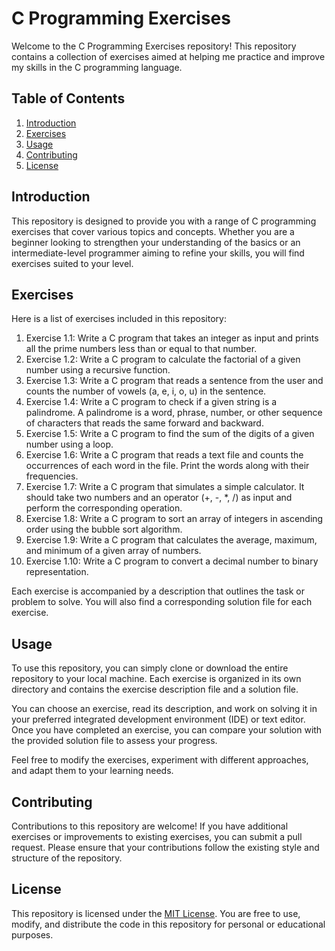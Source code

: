 # C Programming Exercises

Welcome to the C Programming Exercises repository! This repository contains a collection of exercises aimed at helping me practice and improve my skills in the C programming language.

## Table of Contents

1. [Introduction](#introduction)
2. [Exercises](#exercises)
3. [Usage](#usage)
4. [Contributing](#contributing)
5. [License](#license)

## Introduction

This repository is designed to provide you with a range of C programming exercises that cover various topics and concepts. Whether you are a beginner looking to strengthen your understanding of the basics or an intermediate-level programmer aiming to refine your skills, you will find exercises suited to your level.

## Exercises

Here is a list of exercises included in this repository:

1. Exercise 1.1: Write a C program that takes an integer as input and prints all the prime numbers less than or equal to that number.
2. Exercise 1.2: Write a C program to calculate the factorial of a given number using a recursive function.
3. Exercise 1.3: Write a C program that reads a sentence from the user and counts the number of vowels (a, e, i, o, u) in the sentence.
4. Exercise 1.4: Write a C program to check if a given string is a palindrome. A palindrome is a word, phrase, number, or other sequence of characters that reads the same forward and backward.
5. Exercise 1.5: Write a C program to find the sum of the digits of a given number using a loop.
6. Exercise 1.6: Write a C program that reads a text file and counts the occurrences of each word in the file. Print the words along with their frequencies.
7. Exercise 1.7: Write a C program that simulates a simple calculator. It should take two numbers and an operator (+, -, *, /) as input and perform the corresponding operation.
8. Exercise 1.8: Write a C program to sort an array of integers in ascending order using the bubble sort algorithm.
9. Exercise 1.9: Write a C program that calculates the average, maximum, and minimum of a given array of numbers.
10. Exercise 1.10: Write a C program to convert a decimal number to binary representation.

Each exercise is accompanied by a description that outlines the task or problem to solve. You will also find a corresponding solution file for each exercise.

## Usage

To use this repository, you can simply clone or download the entire repository to your local machine. Each exercise is organized in its own directory and contains the exercise description file and a solution file.

You can choose an exercise, read its description, and work on solving it in your preferred integrated development environment (IDE) or text editor. Once you have completed an exercise, you can compare your solution with the provided solution file to assess your progress.

Feel free to modify the exercises, experiment with different approaches, and adapt them to your learning needs.

## Contributing

Contributions to this repository are welcome! If you have additional exercises or improvements to existing exercises, you can submit a pull request. Please ensure that your contributions follow the existing style and structure of the repository.

## License

This repository is licensed under the [MIT License](LICENSE). You are free to use, modify, and distribute the code in this repository for personal or educational purposes.
